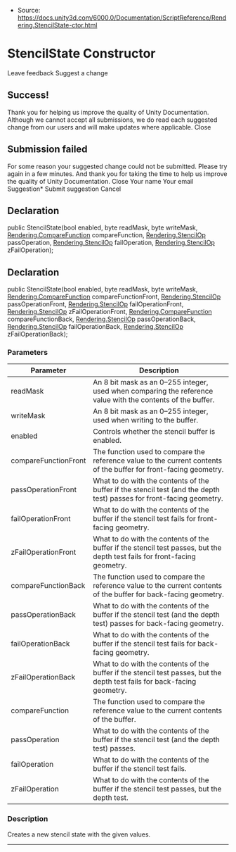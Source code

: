 * Source: https://docs.unity3d.com/6000.0/Documentation/ScriptReference/Rendering.StencilState-ctor.html

# StencilState Constructor
Leave feedback
Suggest a change
## Success!
Thank you for helping us improve the quality of Unity Documentation. Although we cannot accept all submissions, we do read each suggested change from our users and will make updates where applicable.
Close
## Submission failed
For some reason your suggested change could not be submitted. Please <a>try again</a> in a few minutes. And thank you for taking the time to help us improve the quality of Unity Documentation.
Close
Your name Your email Suggestion* Submit suggestion
Cancel
## Declaration
public StencilState(bool enabled, byte readMask, byte writeMask, [Rendering.CompareFunction](https://docs.unity3d.com/6000.0/Documentation/ScriptReference/Rendering.CompareFunction.html) compareFunction, [Rendering.StencilOp](https://docs.unity3d.com/6000.0/Documentation/ScriptReference/Rendering.StencilOp.html) passOperation, [Rendering.StencilOp](https://docs.unity3d.com/6000.0/Documentation/ScriptReference/Rendering.StencilOp.html) failOperation, [Rendering.StencilOp](https://docs.unity3d.com/6000.0/Documentation/ScriptReference/Rendering.StencilOp.html) zFailOperation); 
## Declaration
public StencilState(bool enabled, byte readMask, byte writeMask, [Rendering.CompareFunction](https://docs.unity3d.com/6000.0/Documentation/ScriptReference/Rendering.CompareFunction.html) compareFunctionFront, [Rendering.StencilOp](https://docs.unity3d.com/6000.0/Documentation/ScriptReference/Rendering.StencilOp.html) passOperationFront, [Rendering.StencilOp](https://docs.unity3d.com/6000.0/Documentation/ScriptReference/Rendering.StencilOp.html) failOperationFront, [Rendering.StencilOp](https://docs.unity3d.com/6000.0/Documentation/ScriptReference/Rendering.StencilOp.html) zFailOperationFront, [Rendering.CompareFunction](https://docs.unity3d.com/6000.0/Documentation/ScriptReference/Rendering.CompareFunction.html) compareFunctionBack, [Rendering.StencilOp](https://docs.unity3d.com/6000.0/Documentation/ScriptReference/Rendering.StencilOp.html) passOperationBack, [Rendering.StencilOp](https://docs.unity3d.com/6000.0/Documentation/ScriptReference/Rendering.StencilOp.html) failOperationBack, [Rendering.StencilOp](https://docs.unity3d.com/6000.0/Documentation/ScriptReference/Rendering.StencilOp.html) zFailOperationBack); 
### Parameters
Parameter | Description  
---|---  
readMask | An 8 bit mask as an 0–255 integer, used when comparing the reference value with the contents of the buffer.  
writeMask | An 8 bit mask as an 0–255 integer, used when writing to the buffer.  
enabled | Controls whether the stencil buffer is enabled.  
compareFunctionFront | The function used to compare the reference value to the current contents of the buffer for front-facing geometry.  
passOperationFront | What to do with the contents of the buffer if the stencil test (and the depth test) passes for front-facing geometry.  
failOperationFront | What to do with the contents of the buffer if the stencil test fails for front-facing geometry.  
zFailOperationFront | What to do with the contents of the buffer if the stencil test passes, but the depth test fails for front-facing geometry.  
compareFunctionBack | The function used to compare the reference value to the current contents of the buffer for back-facing geometry.  
passOperationBack | What to do with the contents of the buffer if the stencil test (and the depth test) passes for back-facing geometry.  
failOperationBack | What to do with the contents of the buffer if the stencil test fails for back-facing geometry.  
zFailOperationBack | What to do with the contents of the buffer if the stencil test passes, but the depth test fails for back-facing geometry.  
compareFunction | The function used to compare the reference value to the current contents of the buffer.  
passOperation | What to do with the contents of the buffer if the stencil test (and the depth test) passes.  
failOperation | What to do with the contents of the buffer if the stencil test fails.  
zFailOperation | What to do with the contents of the buffer if the stencil test passes, but the depth test.  
### Description
Creates a new stencil state with the given values.
* * *

